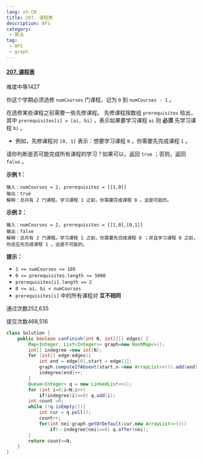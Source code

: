 ```yaml
---
lang: zh-CN
title: 207. 课程表
description: BFS
category: 
 - 算法
tag:
 - BFS
 - graph
---
```


#### [207. 课程表](https://leetcode.cn/problems/course-schedule/)

难度中等1427

你这个学期必须选修 `numCourses` 门课程，记为 `0` 到 `numCourses - 1` 。

在选修某些课程之前需要一些先修课程。 先修课程按数组 `prerequisites` 给出，其中 `prerequisites[i] = [ai, bi]` ，表示如果要学习课程 `ai` 则 **必须** 先学习课程 `bi` 。

- 例如，先修课程对 `[0, 1]` 表示：想要学习课程 `0` ，你需要先完成课程 `1` 。

请你判断是否可能完成所有课程的学习？如果可以，返回 `true` ；否则，返回 `false` 。

 

**示例 1：**

```
输入：numCourses = 2, prerequisites = [[1,0]]
输出：true
解释：总共有 2 门课程。学习课程 1 之前，你需要完成课程 0 。这是可能的。
```

**示例 2：**

```
输入：numCourses = 2, prerequisites = [[1,0],[0,1]]
输出：false
解释：总共有 2 门课程。学习课程 1 之前，你需要先完成课程 0 ；并且学习课程 0 之前，你还应先完成课程 1 。这是不可能的。
```

 

**提示：**

- `1 <= numCourses <= 105`
- `0 <= prerequisites.length <= 5000`
- `prerequisites[i].length == 2`
- `0 <= ai, bi < numCourses`
- `prerequisites[i]` 中的所有课程对 **互不相同**

通过次数252,635

提交次数468,516

```java
class Solution {
    public boolean canFinish(int N, int[][] edges) {
        Map<Integer, List<Integer>> graph=new HashMap<>();
        int[] indegree =new int[N];
        for (int[] edge:edges){
            int end = edge[0],start = edge[1];
            graph.computeIfAbsent(start,x->new ArrayList<>()).add(end);
            indegree[end]++;
        }
        Queue<Integer> q = new LinkedList<>();
        for (int i=0;i<N;i++)
            if(indegree[i]==0) q.add(i);
        int count =0;
        while (!q.isEmpty()){
            int cur = q.poll();
            count++;
            for(int nei:graph.getOrDefault(cur,new ArrayList<>()))
                if(--indegree[nei]==0) q.offer(nei);
        }
        return count==N;
    }
}
```

